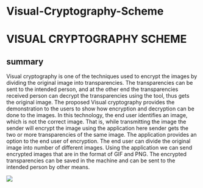 # Visual-Cryptography-Scheme
<html>
<head>
<title><h1>visual cryptography scheme</h1></title>
</head>
<body>
<h1>VISUAL CRYPTOGRAPHY SCHEME</h1>

<article>
<h2>summary</h2>
<p>
Visual cryptography is one of the techniques used to encrypt the
images by dividing the original image into transparencies. The
transparencies can be sent to the intended person, and at the
other end the transparencies received person can decrypt the
transparencies using the tool, thus gets the original image. The
proposed Visual cryptography provides the demonstration to the
users to show how encryption and decryption can be done to the
images. In this technology, the end user identifies an image,
which is not the correct image. That is, while transmitting the
image the sender will encrypt the image using the application
here sender gets the two or more transparencies of the same
image. The application provides an option to the end user of
encryption. The end user can divide the original image into
number of different images. Using the application we can send
encrypted images that are in the format of GIF and PNG. The
encrypted transparencies can be saved in the machine and can be
sent to the intended person by other means.
</p>

<img src="images.jpg">
</body>
</html>
